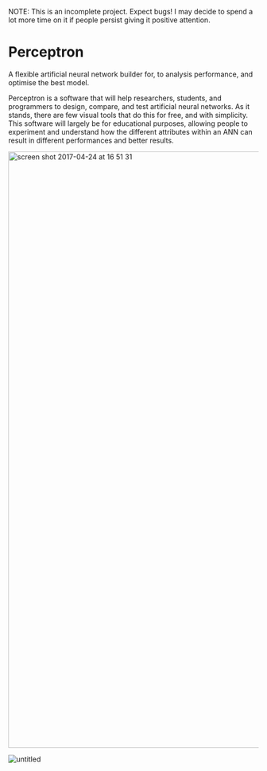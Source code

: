  NOTE: This is an incomplete project. Expect bugs! I may decide to spend a lot more time on it if people persist giving it positive attention.

# Perceptron
A flexible artificial neural network builder for, to analysis performance, and optimise the best model. 

Perceptron is a software that will help researchers, students, and programmers to
design, compare, and test artificial neural networks. As it stands, there are few visual
tools that do this for free, and with simplicity.
This software will largely be for educational purposes, allowing people to experiment
and understand how the different attributes within an ANN can result in
different performances and better results. 

<img width="1198" alt="screen shot 2017-04-24 at 16 51 31" src="https://cloud.githubusercontent.com/assets/7353547/25346693/3e65913a-2910-11e7-8f58-5904543c2edf.png">


![untitled](https://cloud.githubusercontent.com/assets/7353547/25346609/effb5106-290f-11e7-8426-788a10fd4e2f.png)
